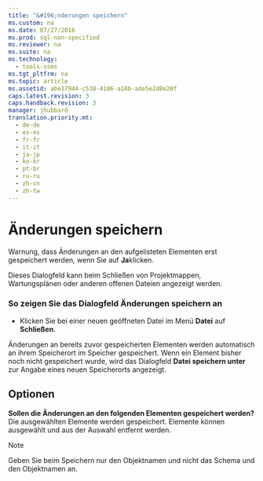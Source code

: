 ```yaml
---
title: "&#196;nderungen speichern"
ms.custom: na
ms.date: 07/27/2016
ms.prod: sql-non-specified
ms.reviewer: na
ms.suite: na
ms.technology: 
  - tools-ssms
ms.tgt_pltfrm: na
ms.topic: article
ms.assetid: abe17944-c538-4106-a18b-ade5e2d8e20f
caps.latest.revision: 3
caps.handback.revision: 3
manager: jhubbard
translation.priority.mt: 
  - de-de
  - es-es
  - fr-fr
  - it-it
  - ja-jp
  - ko-kr
  - pt-br
  - ru-ru
  - zh-cn
  - zh-tw
---
```

# &#196;nderungen speichern
Warnung, dass Änderungen an den aufgelisteten Elementen erst gespeichert werden, wenn Sie auf **Ja**klicken.  
  
Dieses Dialogfeld kann beim Schließen von Projektmappen, Wartungsplänen oder anderen offenen Dateien angezeigt werden.  
  
### So zeigen Sie das Dialogfeld Änderungen speichern an  
  
-   Klicken Sie bei einer neuen geöffneten Datei im Menü **Datei** auf **Schließen**.  
  
Änderungen an bereits zuvor gespeicherten Elementen werden automatisch an ihrem Speicherort im Speicher gespeichert. Wenn ein Element bisher noch nicht gespeichert wurde, wird das Dialogfeld **Datei speichern unter** zur Angabe eines neuen Speicherorts angezeigt.  
  
## Optionen  
**Sollen die Änderungen an den folgenden Elementen gespeichert werden?**  
Die ausgewählten Elemente werden gespeichert. Elemente können ausgewählt und aus der Auswahl entfernt werden.  
  
> [!NOTE]  
> Geben Sie beim Speichern nur den Objektnamen und nicht das Schema und den Objektnamen an.  
  
